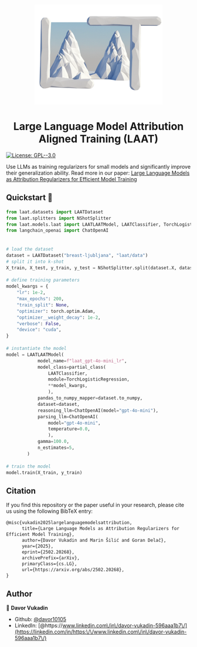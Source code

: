 <p align="center">
<img width="350" alt="License: GPL--3.0" src="laat_final_logo.png" />
<h1 align="center"><b>L</b>arge Language Model <b>A</b>ttribution <b>A</b>ligned <b>T</b>raining (<b>LAAT</b>)</h1>

</p>
<p>
  <a href="https://www.gnu.org/licenses/gpl-3.0.en.html" target="_blank">
    <img alt="License: GPL--3.0" src="https://img.shields.io/badge/License-GPL--3.0-yellow.svg" />
  </a>
</p>

Use LLMs as training regularizers for small models and significantly improve their generalization ability. Read more in our paper: [Large Language Models as Attribution Regularizers for Efficient Model Training](https://arxiv.org/abs/2502.20268)


## Quickstart 🚀

```python
from laat.datasets import LAATDataset
from laat.splitters import NShotSplitter
from laat.models.laat import LAATLAATModel, LAATClassifier, TorchLogisticRegression
from langchain_openai import ChatOpenAI


# load the dataset
dataset = LAATDataset("breast-ljubljana", "laat/data")
# split it into k-shot
X_train, X_test, y_train, y_test = NShotSplitter.split(dataset.X, dataset.y, shot=5)

# define training parameters
model_kwargs = {
    "lr": 1e-2,
    "max_epochs": 200,
    "train_split": None,
    "optimizer": torch.optim.Adam,
    "optimizer__weight_decay": 1e-2,
    "verbose": False,
    "device": "cuda",
}

# instantiate the model
model = LAATLAATModel(
            model_name=f"laat_gpt-4o-mini_lr",
            model_class=partial_class(
                LAATClassifier,
                module=TorchLogisticRegression,
                **model_kwargs,
                ),
            pandas_to_numpy_mapper=dataset.to_numpy,
            dataset=dataset,
            reasoning_llm=ChatOpenAI(model="gpt-4o-mini"),
            parsing_llm=ChatOpenAI(
                model="gpt-4o-mini",
                temperature=0.0,
                ),
            gamma=100.0,
            n_estimates=5,
        )

# train the model
model.train(X_train, y_train)
```

## Citation

If you find this repository or the paper useful in your research, please cite us using the following BibTeX entry:
```text
@misc{vukadin2025largelanguagemodelsattribution,
      title={Large Language Models as Attribution Regularizers for Efficient Model Training}, 
      author={Davor Vukadin and Marin Šilić and Goran Delač},
      year={2025},
      eprint={2502.20268},
      archivePrefix={arXiv},
      primaryClass={cs.LG},
      url={https://arxiv.org/abs/2502.20268}, 
}
```

## Author

👤 **Davor Vukadin**

* Github: [@davor10105](https://github.com/davor10105)
* LinkedIn: [@https:\/\/www.linkedin.com\/in\/davor-vukadin-596aaa1b7\/](https://linkedin.com/in/https:\/\/www.linkedin.com\/in\/davor-vukadin-596aaa1b7\/)
